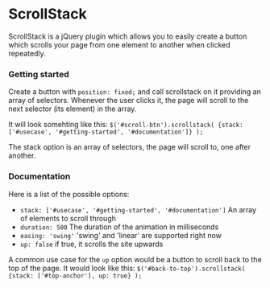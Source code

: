 # ScrollStack #

ScrollStack is a jQuery plugin which allows you to easily create a button which scrolls your page from one element to another when clicked repeatedly.

### Getting started

Create a button with `position: fixed;` and call scrollstack on it providing an array of selectors. Whenever the user clicks it, the page will scroll to the next selector (its element) in the array.

It will look somehting like this:
`$('#scroll-btn').scrollstack( {stack: ['#usecase', '#getting-started', '#documentation']} );`

The stack option is an array of selectors, the page will scroll to, one after another.

### Documentation

Here is a list of the possible options:

* `stack: ['#usecase', '#getting-started', '#documentation']`  An array of elements to scroll through
* `duration: 500` The duration of the animation in milliseconds
* `easing: 'swing'` 'swing' and 'linear' are supported right now
* `up: false` if true, it scrolls the site upwards

A common use case for the `up` option would be a button to scroll back to the top of the page. It would look like this: `$('#back-to-top').scrollstack( {stack: ['#top-anchor'], up: true} );`